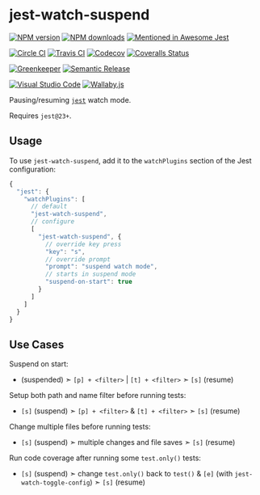 # jest-watch-suspend

[![NPM version][npm-image]][npm-url]
[![NPM downloads][downloads-image]][downloads-url]
[![Mentioned in Awesome Jest](https://awesome.re/mentioned-badge.svg)](https://github.com/jest-community/awesome-jest)

[![Circle CI][circleci-image]][circleci-url]
[![Travis CI][travis-image]][travis-url]
[![Codecov][codecov-image]][codecov-url]
[![Coveralls Status][coveralls-image]][coveralls-url]

[![Greenkeeper][greenkeeper-image]][greenkeeper-url]
[![Semantic Release][semantic-release-image]][semantic-release-url]

[![Visual Studio Code][vscode-image]][vscode-url]
[![Wallaby.js][wallaby-image]][wallaby-url]

Pausing/resuming [`jest`](https://jestjs.io/) watch mode.

Requires `jest@23+`.

## Usage

To use `jest-watch-suspend`,
add it to the `watchPlugins` section of the Jest configuration:

```js
{
  "jest": {
    "watchPlugins": [
      // default
      "jest-watch-suspend",
      // configure
      [
        "jest-watch-suspend", {
          // override key press
          "key": "s",
          // override prompt
          "prompt": "suspend watch mode",
          // starts in suspend mode
          "suspend-on-start": true
        }
      ]
    ]
  }
}
```

## Use Cases

Suspend on start:

- (suspended) ➣ `[p] + <filter>` | `[t] + <filter>` ➣ `[s]` (resume)

Setup both path and name filter before running tests:

- `[s]` (suspend) ➣ `[p] + <filter>` & `[t] + <filter>` ➣ `[s]` (resume)

Change multiple files before running tests:

- `[s]` (suspend) ➣ multiple changes and file saves ➣ `[s]` (resume)

Run code coverage after running some `test.only()` tests:

- `[s]` (suspend) ➣ change `test.only()` back to `test()` & `[e]` (with `jest-watch-toggle-config`) ➣ `[s]` (resume)

[circleci-image]: https://circleci.com/gh/unional/jest-watch-suspend/tree/master.svg?style=shield
[circleci-url]: https://circleci.com/gh/unional/jest-watch-suspend/tree/master
[codecov-image]: https://codecov.io/gh/unional/jest-watch-suspend/branch/master/graph/badge.svg
[codecov-url]: https://codecov.io/gh/unional/jest-watch-suspend
[coveralls-image]: https://coveralls.io/repos/github/unional/jest-watch-suspend/badge.svg?branch=master
[coveralls-url]: https://coveralls.io/github/unional/jest-watch-suspend?branch=master
[downloads-image]: https://img.shields.io/npm/dm/jest-watch-suspend.svg?style=flat
[downloads-url]: https://npmjs.org/package/jest-watch-suspend
[greenkeeper-image]: https://badges.greenkeeper.io/unional/jest-watch-suspend.svg
[greenkeeper-url]: https://greenkeeper.io/
[npm-image]: https://img.shields.io/npm/v/jest-watch-suspend.svg?style=flat
[npm-url]: https://npmjs.org/package/jest-watch-suspend
[semantic-release-image]: https://img.shields.io/badge/%20%20%F0%9F%93%A6%F0%9F%9A%80-semantic--release-e10079.svg
[semantic-release-url]: https://github.com/semantic-release/semantic-release
[travis-image]: https://img.shields.io/travis/unional/jest-watch-suspend/master.svg?style=flat
[travis-url]: https://travis-ci.org/unional/jest-watch-suspend?branch=master
[vscode-image]: https://img.shields.io/badge/vscode-ready-green.svg
[vscode-url]: https://code.visualstudio.com/
[wallaby-image]: https://img.shields.io/badge/wallaby.js-configured-green.svg
[wallaby-url]: https://wallabyjs.com
